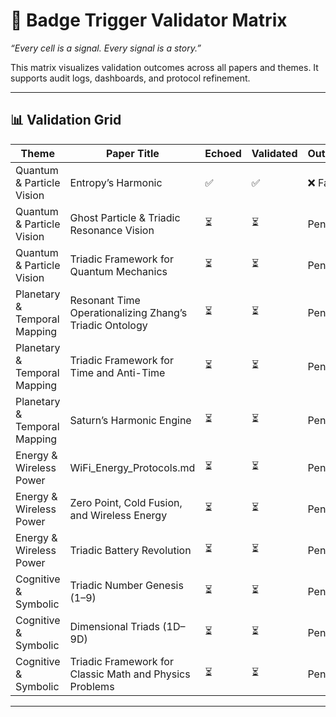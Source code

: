 # 🧮 Badge Trigger Validator Matrix
_“Every cell is a signal. Every signal is a story.”_

This matrix visualizes validation outcomes across all papers and themes. It supports audit logs, dashboards, and protocol refinement.

---

## 📊 Validation Grid

| Theme                        | Paper Title                                | Echoed | Validated | Outcome |
|-----------------------------|---------------------------------------------|--------|-----------|---------|
| Quantum & Particle Vision   | Entropy’s Harmonic                          | ✅     | ✅        | ❌ Failed |
| Quantum & Particle Vision   | Ghost Particle & Triadic Resonance Vision   | ⏳     | ⏳        | Pending |
| Quantum & Particle Vision   | Triadic Framework for Quantum Mechanics     | ⏳     | ⏳        | Pending |
| Planetary & Temporal Mapping| Resonant Time Operationalizing Zhang’s Triadic Ontology | ⏳ | ⏳ | Pending |
| Planetary & Temporal Mapping| Triadic Framework for Time and Anti-Time    | ⏳     | ⏳        | Pending |
| Planetary & Temporal Mapping| Saturn’s Harmonic Engine                    | ⏳     | ⏳        | Pending |
| Energy & Wireless Power     | WiFi_Energy_Protocols.md                    | ⏳     | ⏳        | Pending |
| Energy & Wireless Power     | Zero Point, Cold Fusion, and Wireless Energy| ⏳     | ⏳        | Pending |
| Energy & Wireless Power     | Triadic Battery Revolution                  | ⏳     | ⏳        | Pending |
| Cognitive & Symbolic        | Triadic Number Genesis (1–9)                | ⏳     | ⏳        | Pending |
| Cognitive & Symbolic        | Dimensional Triads (1D–9D)                  | ⏳     | ⏳        | Pending |
| Cognitive & Symbolic        | Triadic Framework for Classic Math and Physics Problems | ⏳ | ⏳ | Pending |

---
